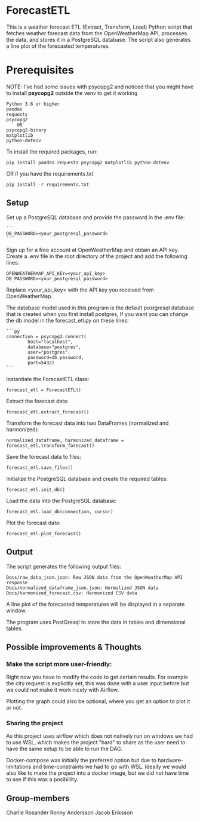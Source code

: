 # ForecastETL

This is a weather forecast ETL (Extract, Transform, Load) Python script that fetches weather forecast data from the OpenWeatherMap API, processes the data, and stores it in a PostgreSQL database. The script also generates a line plot of the forecasted temperatures.
# Prerequisites
NOTE: I've had some issues with psycopg2 and noticed that you might have to install **psycopg2** outside the venv to get it working

    Python 3.6 or higher
    pandas
    requests
    psycopg2
        OR
    psycopg2-binary
    matplotlib
    python-dotenv

To install the required packages, run:

    pip install pandas requests psycopg2 matplotlib python-dotenv

OR if you have the requirements.txt

    pip install -r requirements.txt

## Setup

Set up a PostgreSQL database and provide the password in the .env file:
    
    ```
    DB_PASSWORD=<your_postgresql_password>
    ```

Sign up for a free account at OpenWeatherMap and obtain an API key.
Create a .env file in the root directory of the project and add the following lines:

    OPENWEATHERMAP_API_KEY=<your_api_key>
    DB_PASSWORD=<your_postgresql_password>

Replace <your_api_key> with the API key you received from OpenWeatherMap.

The database model used in this program is the default postgresql database that is created when you first install postgres,
If you want you can change the db model in the forecast_etl.py on these lines:

    ```py
    connection = psycopg2.connect(
            host="localhost",
            database="postgres",
            user="postgres",
            password=db_password,
            port=5432)
    ```


Instantiate the ForecastETL class:

    forecast_etl = ForecastETL()

Extract the forecast data:

    forecast_etl.extract_forecast()

Transform the forecast data into two DataFrames (normalized and harmonized):

    normalized_dataframe, harmonized_dataframe = forecast_etl.transform_forecast()

Save the forecast data to files:

    forecast_etl.save_files()

Initialize the PostgreSQL database and create the required tables:

    forecast_etl.init_db()

Load the data into the PostgreSQL database:


    forecast_etl.load_db(connection, cursor)

Plot the forecast data:

    forecast_etl.plot_forecast()

## Output

The script generates the following output files:

    Docs/raw_data_json.json: Raw JSON data from the OpenWeatherMap API response
    Docs/normalized_dataframe_json.json: Normalized JSON data
    Docs/harmonized_forecast.csv: Harmonized CSV data

A line plot of the forecasted temperatures will be displayed in a separate window.

The program uses PostGresql to store the data in tables and dimensional tables.

## Possible improvements & Thoughts

### Make the script more user-friendly:
Right now you have to modify the code to get certain results. For example the city request is explicitly set,
 this was done with a user input before but we could not make it work nicely with Airflow.
 
 Plotting the graph could also be optional, where you get an option to plot it or not.

### Sharing the project
As this project uses airflow which does not natively run on windows we had to use WSL,
 which makes the project "hard" to share as the user need to have the same setup to be able to run the DAG. 

Docker-compose was initially the preferred option but due to hardware-limitations and time-constraints we had to go with WSL.
Ideally we would also like to make the project into a docker image, but we did not have time to see if this was a posibillity.




## Group-members
Charlie Rosander
Ronny Andersson
Jacob Eriksson
